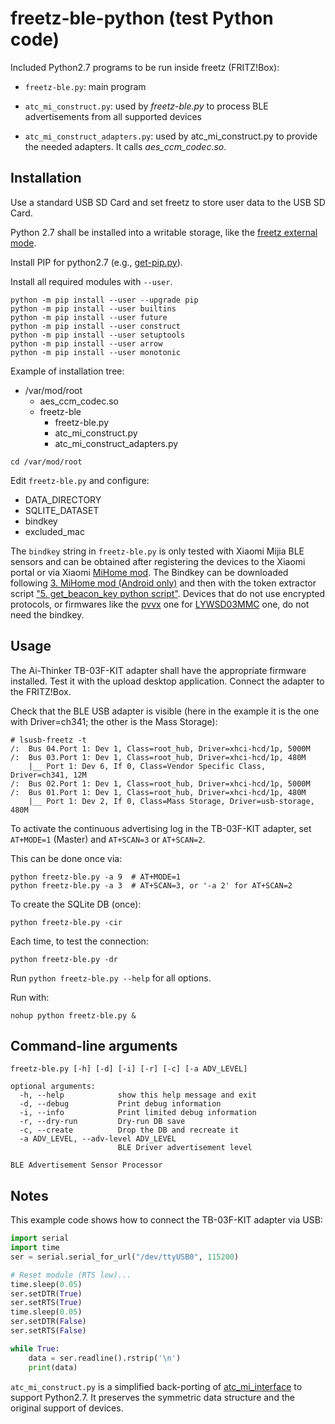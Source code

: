 # freetz-ble-python (test Python code)

Included Python2.7 programs to be run inside freetz (FRITZ!Box):

- `freetz-ble.py`: main program

- `atc_mi_construct.py`: used by *freetz-ble.py* to process BLE advertisements from all supported devices

- `atc_mi_construct_adapters.py`: used by atc_mi_construct.py to provide the needed adapters. It calls *aes_ccm_codec.so*.

## Installation

Use a standard USB SD Card and set freetz to store user data to the USB SD Card.

Python 2.7 shall be installed into a writable storage, like the [freetz external mode](https://freetz.github.io/wiki/help/howtos/common/external.html).

Install PIP for python2.7 (e.g., [get-pip.py](https://bootstrap.pypa.io/pip/2.7/get-pip.py)).

Install all required modules with `--user`.

```
python -m pip install --user --upgrade pip
python -m pip install --user builtins
python -m pip install --user future
python -m pip install --user construct
python -m pip install --user setuptools
python -m pip install --user arrow
python -m pip install --user monotonic
```

Example of installation tree:

- /var/mod/root
  - aes_ccm_codec.so
  - freetz-ble
    - freetz-ble.py
    - atc_mi_construct.py
    - atc_mi_construct_adapters.py

```
cd /var/mod/root
```

Edit `freetz-ble.py` and configure:

- DATA_DIRECTORY
- SQLITE_DATASET
- bindkey
- excluded_mac

The `bindkey` string in `freetz-ble.py` is only tested with Xiaomi Mijia BLE sensors and can be obtained after registering the devices to the Xiaomi portal or via Xiaomi [MiHome mod](https://www.vevs.me/2017/11/mi-home.html). The Bindkey can be downloaded following [3. MiHome mod (Android only)](https://custom-components.github.io/ble_monitor/faq#encryption-keys) and then with the token extractor script ["5. get_beacon_key python script"](https://github.com/PiotrMachowski/Xiaomi-cloud-tokens-extractor). Devices that do not use encrypted protocols, or firmwares like the [pvvx](https://github.com/pvvx/ATC_MiThermometer) one for [LYWSD03MMC](https://esphome.io/components/sensor/xiaomi_ble.html#lywsd03mmc) one, do not need the bindkey.

## Usage

The Ai-Thinker TB-03F-KIT adapter shall have the appropriate firmware installed. Test it with the upload desktop application. Connect the adapter to the FRITZ!Box.

Check that the BLE USB adapter is visible (here in the example it is the one with Driver=ch341; the other is the Mass Storage):

```
# lsusb-freetz -t
/:  Bus 04.Port 1: Dev 1, Class=root_hub, Driver=xhci-hcd/1p, 5000M
/:  Bus 03.Port 1: Dev 1, Class=root_hub, Driver=xhci-hcd/1p, 480M
    |__ Port 1: Dev 6, If 0, Class=Vendor Specific Class, Driver=ch341, 12M
/:  Bus 02.Port 1: Dev 1, Class=root_hub, Driver=xhci-hcd/1p, 5000M
/:  Bus 01.Port 1: Dev 1, Class=root_hub, Driver=xhci-hcd/1p, 480M
    |__ Port 1: Dev 2, If 0, Class=Mass Storage, Driver=usb-storage, 480M
```

To activate the continuous advertising log in the TB-03F-KIT adapter, set `AT+MODE=1` (Master) and `AT+SCAN=3` or `AT+SCAN=2`.

This can be done once via:

```
python freetz-ble.py -a 9  # AT+MODE=1
python freetz-ble.py -a 3  # AT+SCAN=3, or '-a 2' for AT+SCAN=2
```

To create the SQLite DB (once):

```
python freetz-ble.py -cir
```

Each time, to test the connection:

```
python freetz-ble.py -dr
```

Run `python freetz-ble.py --help` for all options.

Run with:

```
nohup python freetz-ble.py &
```

## Command-line arguments

```
freetz-ble.py [-h] [-d] [-i] [-r] [-c] [-a ADV_LEVEL]

optional arguments:
  -h, --help            show this help message and exit
  -d, --debug           Print debug information
  -i, --info            Print limited debug information
  -r, --dry-run         Dry-run DB save
  -c, --create          Drop the DB and recreate it
  -a ADV_LEVEL, --adv-level ADV_LEVEL
                        BLE Driver advertisement level

BLE Advertisement Sensor Processor
```

## Notes

This example code shows how to connect the TB-03F-KIT adapter via USB:

```python
import serial
import time
ser = serial.serial_for_url("/dev/ttyUSB0", 115200)

# Reset module (RTS low)...
time.sleep(0.05)
ser.setDTR(True)
ser.setRTS(True)
time.sleep(0.05)
ser.setDTR(False)
ser.setRTS(False)

while True:
    data = ser.readline().rstrip('\n')
    print(data)
```

`atc_mi_construct.py` is a simplified back-porting of [atc_mi_interface](https://github.com/pvvx/ATC_MiThermometer/tree/master/python-interface) to support Python2.7. It preserves the symmetric data structure and the original support of devices.
